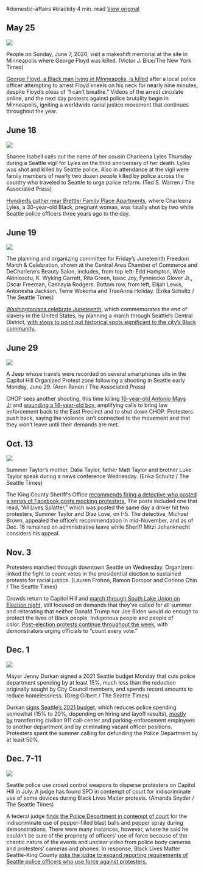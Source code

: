 #domestic-affairs #blackity 
4 min. read
[View original](https://projects.seattletimes.com/2020/local/protest-timeline/?utm_source=chatgpt.com)

## May 25

![](https://projects.seattletimes.com/2020/local/protest-timeline/assets/1f9dc310-1117-4472-bc39-92c0dfd8e816-2040x1360.jpg)

People on Sunday, June 7, 2020, visit a makeshift memorial at the site in Minneapolis where George Floyd was killed. (Victor J. Blue/The New York Times)

[George Floyd, a Black man living in Minneapolis, is killed](https://www.seattletimes.com/nation-world/four-minneapolis-officers-are-fired-after-video-shows-one-kneeling-on-neck-of-black-man-who-later-died/) after a local police officer attempting to arrest Floyd kneels on his neck for nearly nine minutes, despite Floyd’s pleas of “I can’t breathe.” Videos of the arrest circulate online, and the next day protests against police brutality begin in Minneapolis, igniting a worldwide racial justice movement that continues throughout the year.

## June 18

![](https://projects.seattletimes.com/2020/local/protest-timeline/assets/06182020_Charleena-Lyles-vigil_2036382214281-2048x1365.jpg)

Shanee Isabell calls out the name of her cousin Charleena Lyles Thursday during a Seattle vigil for Lyles on the third anniversary of her death. Lyles was shot and killed by Seattle police. Also in attendance at the vigil were family members of nearly two dozen people killed by police across the country who traveled to Seattle to urge police reform. (Ted S. Warren / The Associated Press)

[Hundreds gather near Brettler Family Place Apartments,](https://www.seattletimes.com/seattle-news/hundreds-gather-to-remember-charleena-lyles-a-black-woman-killed-by-seattle-police-in-2017-amid-growing-movement-against-police-violence/) where Charleena Lyles, a 30-year-old Black, pregnant woman, was fatally shot by two white Seattle police officers three years ago to the day.

## June 19

![](https://projects.seattletimes.com/2020/local/protest-timeline/assets/06182020_juneteenth_183112-2048x1353.jpg)

The planning and organizing committee for Friday’s Juneteenth Freedom March & Celebration, shown at the Central Area Chamber of Commerce and DeCharlene’s Beauty Salon, includes, from top left: Edd Hampton, Wole Akinlosotu, K. Wyking Garrett, Rita Green, Isaac Joy, Fynniecko Glover Jr., Oscar Freeman, Cashayla Rodgers. Bottom row, from left, Elijah Lewis, Antonesha Jackson, Teme Wokoma and TraeAnna Holiday. (Erika Schultz / The Seattle Times)

[Washingtonians celebrate Juneteenth,](https://www.seattletimes.com/life/for-black-community-organizers-in-seattle-juneteenth-2020-a-celebration-and-a-call-to-action/) which commemorates the end of slavery in the United States, by planning a march through Seattle’s Central District, [with stops to point out historical spots significant to the city’s Black community.](https://www.seattletimes.com/seattle-news/juneteenth-freedom-march-to-showcase-history-of-the-central-district-celebrate-black-excellence/)

## June 29

![](https://projects.seattletimes.com/2020/local/protest-timeline/assets/07012020_chop_161319-2048x1388.jpg)

A Jeep whose travels were recorded on several smartphones sits in the Capitol Hill Organized Protest zone following a shooting in Seattle early Monday, June 29. (Aron Ranen / The Associated Press)

CHOP sees another shooting, this time killing [16-year-old Antonio Mays Jr](https://www.seattletimes.com/seattle-news/everybody-down-what-happened-at-the-chop-shooting-that-killed-a-teenager-and-led-to-the-areas-shutdown/) and [wounding a 14-year-old boy,](https://www.seattletimes.com/seattle-news/crime/shooting-at-seattles-chop-protest-site-leaves-2-in-critical-condition/) amplifying calls to bring law enforcement back to the East Precinct and to shut down CHOP. Protesters push back, saying the violence isn’t connected to the movement and that they won’t leave until their demands are met.

## Oct. 13

![](https://projects.seattletimes.com/2020/local/protest-timeline/assets/142053-2040x1347.jpg)

Summer Taylor’s mother, Dalia Taylor, father Matt Taylor and brother Luke Taylor speak during a news conference Wednesday. (Erika Schultz / The Seattle Times)

The King County Sheriff’s Office [recommends firing a detective who posted a series of Facebook posts mocking protesters.](https://www.seattletimes.com/seattle-news/undersheriff-recommends-firing-detective-who-shared-all-lives-splatter-and-other-social-media-posts-mocking-protesters/) The posts included one that read, “All Lives Splatter,” which was posted the same day a driver hit two protesters, Summer Taylor and Diaz Love, on I-5. The detective, Michael Brown, appealed the office’s recommendation in mid-November, and as of Dec. 16 remained on administrative leave while Sheriff Mitzi Johanknecht considers his appeal.

## Nov. 3

Protesters marched through downtown Seattle on Wednesday. Organizers linked the fight to count votes in the presidential election to sustained protests for racial justice. (Lauren Frohne, Ramon Dompor and Corinne Chin / The Seattle Times)

Crowds return to Capitol Hill and [march through South Lake Union on Election night,](https://www.seattletimes.com/seattle-news/election-night-protests-in-seattle-more-arrests-and-continued-calls-for-racial-justice/) still focused on demands that they’ve called for all summer and reiterating that neither Donald Trump nor Joe Biden would do enough to protect the lives of Black people, Indigenous people and people of color. [Post-election protests continue throughout the week,](https://www.seattletimes.com/seattle-news/demonstrators-at-seattle-post-election-protests-call-on-officials-to-count-every-vote/) with demonstrators urging officials to “count every vote.”

## Dec. 1

![](https://projects.seattletimes.com/2020/local/protest-timeline/assets/174640-2048x1341.jpg)

Mayor Jenny Durkan signed a 2021 Seattle budget Monday that cuts police department spending by at least 15%, much less than the reduction originally sought by City Council members, and spends record amounts to reduce homelessness. (Greg Gilbert / The Seattle Times)

Durkan [signs Seattle’s 2021 budget,](https://www.seattletimes.com/seattle-news/politics/mayor-jenny-durkan-signs-2021-budget-hopes-seattle-has-turned-a-corner/) which reduces police spending somewhat (15% to 20%, depending on hiring and layoff results), [mostly by](https://www.seattletimes.com/seattle-news/politics/seattle-city-council-proposes-package-of-changes-to-mayor-jenny-durkans-2021-budget-plan/) transferring civilian 911 call-center and parking-enforcement employees to another department and by eliminating vacant officer positions. Protesters spent the summer calling for defunding the Police Department by at least 50%.

## Dec. 7-11

![](https://projects.seattletimes.com/2020/local/protest-timeline/assets/140755-2048x1353.jpg)

Seattle police use crowd control weapons to disperse protesters on Capitol Hill in July. A judge has found SPD in contempt of court for indiscriminate use of some devices during Black Lives Matter protests. (Amanda Snyder / The Seattle Times)

A federal judge [finds the Police Department in contempt of court](https://www.seattletimes.com/seattle-news/federal-judge-holds-spd-in-contempt-for-use-of-pepper-spray-blast-balls-during-black-lives-matter-protests-this-fall/) for the indiscriminate use of pepper-filled blast balls and pepper spray during demonstrations. There were many instances, however, where he said he couldn’t be sure of the propriety of officers’ use of force because of the chaotic nature of the events and unclear video from police body cameras and protesters’ cameras and phones. In response, Black Lives Matter Seattle-King County [asks the judge to expand reporting requirements of Seattle police officers who use force against protesters.](https://www.seattletimes.com/seattle-news/blm-seeks-sanctions-to-coerce-seattle-police-to-stop-illegal-force-against-protesters/)